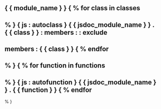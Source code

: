 #
{
{
module_name
}
}
{
%
for
class
in
classes
-
%
}
{
js
:
autoclass
}
{
{
jsdoc_module_name
}
}
.
{
{
class
}
}
:
members
:
:
exclude
-
members
:
{
{
class
}
}
{
%
endfor
-
%
}
{
%
for
function
in
functions
-
%
}
{
js
:
autofunction
}
{
{
jsdoc_module_name
}
}
.
{
{
function
}
}
{
%
endfor
-
%
}
